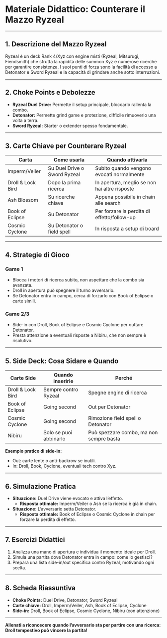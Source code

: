 # Materiale Didattico: Counterare il Mazzo Ryzeal

---

## 1. Descrizione del Mazzo Ryzeal

Ryzeal è un deck Rank 4/Xyz con engine misti (Ryzeal, Mitsurugi, Fiendsmith) che sfrutta la rapidità delle summon Xyz e numerose ricerche per garantire consistenza. I suoi punti di forza sono la facilità di accesso a Detonator e Sword Ryzeal e la capacità di grindare anche sotto interruzioni.

---

## 2. Choke Points e Debolezze

- **Ryzeal Duel Drive:** Permette il setup principale, bloccarlo rallenta la combo.
- **Detonator:** Permette grind game e protezione, difficile rimuoverlo una volta a terra.
- **Sword Ryzeal:** Starter o extender spesso fondamentale.

---

## 3. Carte Chiave per Counterare Ryzeal

| Carta                | Come usarla                             | Quando attivarla                              |
|----------------------|-----------------------------------------|-----------------------------------------------|
| Imperm/Veiler        | Su Duel Drive o Sword Ryzeal            | Subito quando vengono evocati normalmente     |
| Droll & Lock Bird    | Dopo la prima ricerca                   | In apertura, meglio se non hai altre risposte |
| Ash Blossom          | Su ricerche chiave                      | Appena possibile in chain alle search         |
| Book of Eclipse      | Su Detonator                            | Per forzare la perdita di effetto/follow-up   |
| Cosmic Cyclone       | Su Detonator o field spell              | In risposta a setup di board                  |

---

## 4. Strategie di Gioco

### **Game 1**
- Blocca i motori di ricerca subito, non aspettare che la combo sia avanzata.
- Droll in apertura può spegnere il turno avversario.
- Se Detonator entra in campo, cerca di forzarlo con Book of Eclipse o carte simili.

### **Game 2/3**
- Side-in con Droll, Book of Eclipse e Cosmic Cyclone per outtare Detonator.
- Presta attenzione a eventuali risposte a Nibiru, che non sempre è risolutivo.

---

## 5. Side Deck: Cosa Sidare e Quando

| Carte Side           | Quando inserirle                        | Perché                                         |
|----------------------|-----------------------------------------|------------------------------------------------|
| Droll & Lock Bird    | Sempre contro Ryzeal                    | Spegne engine di ricerca                       |
| Book of Eclipse      | Going second                            | Out per Detonator                              |
| Cosmic Cyclone       | Going second                            | Rimozione field spell o Detonator              |
| Nibiru               | Solo se puoi abbinarlo                  | Può spezzare combo, ma non sempre basta        |

**Esempio pratico di side-in:**  
- Out: carte lente o anti-backrow se inutili.
- In: Droll, Book, Cyclone, eventuali tech contro Xyz.

---

## 6. Simulazione Pratica

- **Situazione:** Duel Drive viene evocato e attiva l’effetto.
  - **Risposta ottimale:** Imperm/Veiler o Ash se la ricerca è già in chain.
- **Situazione:** L’avversario setta Detonator.
  - **Risposta ottimale:** Book of Eclipse o Cosmic Cyclone in chain per forzare la perdita di effetto.

---

## 7. Esercizi Didattici

1. Analizza una mano di apertura e individua il momento ideale per Droll.
2. Simula una partita dove Detonator entra in campo: come lo gestisci?
3. Prepara una lista side-in/out specifica contro Ryzeal, motivando ogni scelta.

---

## 8. Scheda Riassuntiva

- **Choke Points:** Duel Drive, Detonator, Sword Ryzeal
- **Carte chiave:** Droll, Imperm/Veiler, Ash, Book of Eclipse, Cyclone
- **Side-in:** Droll, Book of Eclipse, Cosmic Cyclone, Nibiru (con attenzione)

---

**Allenati a riconoscere quando l’avversario sta per partire con una ricerca: Droll tempestivo può vincere la partita!**